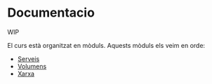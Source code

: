 # Documentacio

WIP

El curs està organitzat en mòduls. Aquests mòduls els veim en orde:

- [Serveis](Services.md)
- [Volumens](Volumes.md)
- [Xarxa](Network.md)

